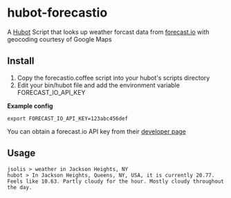 hubot-forecastio
===============

A [Hubot][1] Script that looks up weather forcast data from [forecast.io][2] with geocoding courtesy of Google Maps

## Install
1. Copy the forecastio.coffee script into your hubot's scripts directory
2. Edit your bin/hubot file and add the environment variable FORECAST_IO_API_KEY

**Example config**

    export FORECAST_IO_API_KEY=123abc456def

You can obtain a forecast.io API key from their [developer page][3]

## Usage

    jsolis > weather in Jackson Heights, NY
    hubot > In Jackson Heights, Queens, NY, USA, it is currently 20.77. Feels like 10.63. Partly cloudy for the hour. Mostly cloudy throughout the day.

  [1]: http://hubot.github.com/
  [2]: http://forecast.io/
  [3]: https://developer.forecast.io/
